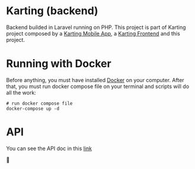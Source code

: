 # Karting (backend)
Backend builded in Laravel running on PHP. This project is part of Karting project composed by a [Karting Mobile App](https://github.com/megabass00), a [Karting Frontend](https://github.com/megabass00) and this project.

# Running with Docker
Before anything, you must have installed [Docker](https://docs.docker.com/docker-for-windows/install/) on your computer. After that, you must run docker compose file on your terminal and scripts will do all the work:

`````
# run docker compose file
docker-compose up -d
`````

# API
You can see the API doc in this [link]()

:metal: